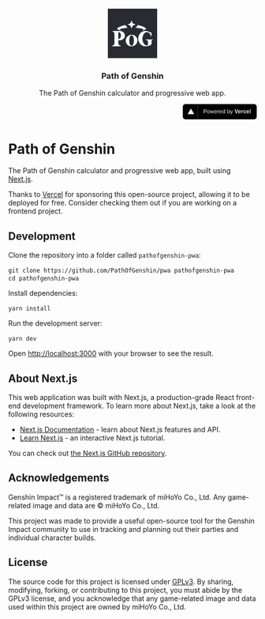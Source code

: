 <p align="center">
  <img width="100px" src="/public/android-chrome-192x192.png" alt="Path of Genshin Logo" />
  <h3 align="center">Path of Genshin</h3>
  <p align="center">The Path of Genshin calculator and progressive web app.</p>
  <p align="right">
    <a href="https://vercel.com/?utm_source=path-of-genshin&utm_campaign=oss">
      <img width="150px" src="/public/powered-by-vercel.svg" alt="Powered By Vercel" />
    </a>
  </p>
</p>

# Path of Genshin

The Path of Genshin calculator and progressive web app, built using
[Next.js](https://nextjs.org/).

Thanks to [Vercel](https://vercel.com/?utm_source=path-of-genshin&utm_campaign=oss) for
sponsoring this open-source project, allowing it to be deployed for free. Consider
checking them out if you are working on a frontend project.

## Development

Clone the repository into a folder called `pathofgenshin-pwa`:

```shell
git clone https://github.com/PathOfGenshin/pwa pathofgenshin-pwa
cd pathofgenshin-pwa
```

Install dependencies:

```shell
yarn install
```

Run the development server:

```shell
yarn dev
```

Open [http://localhost:3000](http://localhost:3000) with your browser to see the result.

## About Next.js

This web application was built with Next.js, a production-grade React front-end
development framework. To learn more about Next.js, take a look at the following
resources:

- [Next.js Documentation](https://nextjs.org/docs) - learn about Next.js features and API.
- [Learn Next.js](https://nextjs.org/learn) - an interactive Next.js tutorial.

You can check out [the Next.js GitHub repository](https://github.com/vercel/next.js/).

## Acknowledgements

Genshin Impact™ is a registered trademark of miHoYo Co., Ltd. Any game-related image
and data are © miHoYo Co., Ltd.

This project was made to provide a useful open-source tool for the Genshin Impact
community to use in tracking and planning out their parties and individual character
builds.

## License

The source code for this project is licensed under
[GPLv3](https://github.com/PathOfGenshin/pwa/blob/master/LICENSE). By sharing,
modifying, forking, or contributing to this project, you must abide by the GPLv3
license, and you acknowledge that any game-related image and data used within this
project are owned by miHoYo Co., Ltd.
